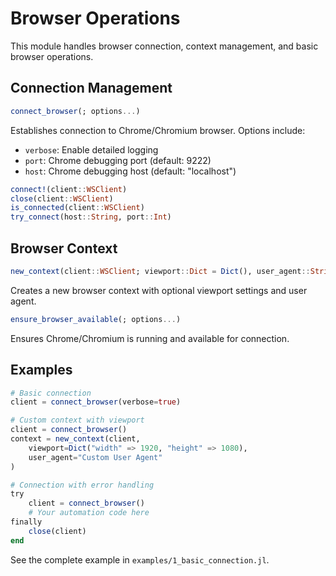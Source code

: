 # Browser Operations

This module handles browser connection, context management, and basic browser operations.

## Connection Management

```julia
connect_browser(; options...)
```
Establishes connection to Chrome/Chromium browser. Options include:
- `verbose`: Enable detailed logging
- `port`: Chrome debugging port (default: 9222)
- `host`: Chrome debugging host (default: "localhost")

```julia
connect!(client::WSClient)
close(client::WSClient)
is_connected(client::WSClient)
try_connect(host::String, port::Int)
```

## Browser Context

```julia
new_context(client::WSClient; viewport::Dict = Dict(), user_agent::String = "")
```
Creates a new browser context with optional viewport settings and user agent.

```julia
ensure_browser_available(; options...)
```
Ensures Chrome/Chromium is running and available for connection.

## Examples

```julia
# Basic connection
client = connect_browser(verbose=true)

# Custom context with viewport
client = connect_browser()
context = new_context(client,
    viewport=Dict("width" => 1920, "height" => 1080),
    user_agent="Custom User Agent"
)

# Connection with error handling
try
    client = connect_browser()
    # Your automation code here
finally
    close(client)
end
```

See the complete example in `examples/1_basic_connection.jl`.
